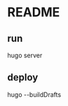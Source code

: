 # README

<!-- hugo server --theme=hugo-bootstrap --buildDrafts --watch -->

## run

hugo server

## deploy

hugo --buildDrafts